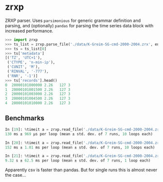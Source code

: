 # zrxp

ZRXP parser. Uses `parsimonious` for generic grammar definition and parsing,
and (optionally) `pandas` for parsing the time series data block with
increased performance.


```python
>>> import zrxp
>>> ts_list = zrxp.parse_file('./data/K-Greim-SG-cmd-2000-2004.zrx', engine='pandas')
>>> ts = ts_list[0]
>>> ts['metadata']
[('TZ', 'UTC+1'),
 ('CTYPE', 'n-min-ip'),
 ('CUNIT', 'M'),
 ('RINVAL', '-777'),
 ('RNR', '-1')]
>>> ts['records'].head()
0  20000101000000 2.26   127 3
1  20000101001500 2.26   127 3
2  20000101003000 2.26   127 3
3  20000101004500 2.26   127 3
4  20000101010000 2.26   127 3
```


## Benchmarks

```python
In [19]: %timeit a = zrxp.read_file('./data/K-Greim-SG-cmd-2000-2004.zrx', engine='csv')
130 ms ± 969 µs per loop (mean ± std. dev. of 7 runs, 10 loops each)

In [20]: %timeit a = zrxp.read_file('./data/K-Greim-SG-cmd-2000-2004.zrx', engine='pandas')
152 ms ± 1.01 ms per loop (mean ± std. dev. of 7 runs, 10 loops each)

In [21]: %timeit a = zrxp.read_file('./data/K-Greim-SG-cmd-2000-2004.zrx', engine='default')
9.32 s ± 62.5 ms per loop (mean ± std. dev. of 7 runs, 1 loop each)
```

Apparently csv is faster than pandas. But for single runs this is almost
never the case...
